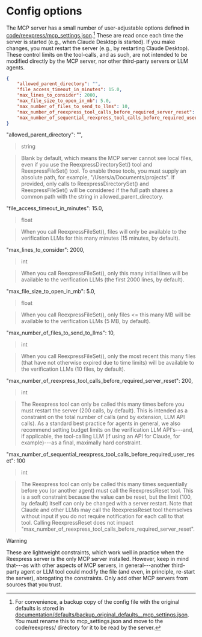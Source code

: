 # Config options

The MCP server has a small number of user-adjustable options defined in [code/reexpress/mcp_settings.json](code/reexpress/mcp_settings.json).[^1] These are read once each time the server is started (e.g., when Claude Desktop is started). If you make changes, you must restart the server (e.g., by restarting Claude Desktop). These control limits on the tool-calls, and as such, are not intended to be modified directly by the MCP server, nor other third-party servers or LLM agents.

```json
{
    "allowed_parent_directory": "",
    "file_access_timeout_in_minutes": 15.0,
    "max_lines_to_consider": 2000,
    "max_file_size_to_open_in_mb": 5.0,
    "max_number_of_files_to_send_to_llms": 10,
    "max_number_of_reexpress_tool_calls_before_required_server_reset": 200,
    "max_number_of_sequential_reexpress_tool_calls_before_required_user_reset": 100
}
```

"allowed_parent_directory": "",
> string

> Blank by default, which means the MCP server cannot see local files, even if you use the ReexpressDirectorySet() tool and ReexpressFileSet() tool. To enable those tools, you must supply an absolute path, for example, "/Users/a/Documents/projects". If provided, only calls to ReexpressDirectorySet() and ReexpressFileSet() will be considered if the full path shares a common path with the string in allowed_parent_directory.

"file_access_timeout_in_minutes": 15.0,
> float

> When you call ReexpressFileSet(), files will only be available to the verification LLMs for this many minutes (15 minutes, by default).

"max_lines_to_consider": 2000,
> int

> When you call ReexpressFileSet(), only this many initial lines will be available to the verification LLMs (the first 2000 lines, by default).

"max_file_size_to_open_in_mb": 5.0,
> float

> When you call ReexpressFileSet(), only files <= this many MB will be available to the verification LLMs (5 MB, by default).

"max_number_of_files_to_send_to_llms": 10,
> int

> When you call ReexpressFileSet(), only the most recent this many files (that have not otherwise expired due to time limits) will be available to the verification LLMs (10 files, by default).

"max_number_of_reexpress_tool_calls_before_required_server_reset": 200,
> int

> The Reexpress tool can only be called this many times before you must restart the server (200 calls, by default). This is intended as a constraint on the total number of calls (and by extension, LLM API calls). As a standard best practice for agents in general, we also recommend setting budget limits on the verification LLM API's---and, if applicable, the tool-calling LLM (if using an API for Claude, for example)---as a final, maximally hard constraint.

"max_number_of_sequential_reexpress_tool_calls_before_required_user_reset": 100
> int

> The Reexpress tool can only be called this many times sequentially before you (or another agent) must call the ReexpressReset tool. This is a soft constraint because the value can be reset, but the limit (100, by default) itself can only be changed with a server restart. Note that Claude and other LLMs may call the ReexpressReset tool themselves without input if you do not require notification for each call to that tool. Calling ReexpressReset does not impact "max_number_of_reexpress_tool_calls_before_required_server_reset".

> [!WARNING]
> These are lightweight constraints, which work well in practice when the Reexpress server is the only MCP server installed. However, keep in mind that---as with other aspects of MCP servers, in general---another third-party agent or LLM tool could modify the file (and even, in principle, re-start the server), abrogating the constraints. Only add other MCP servers from sources that you trust.

[^1]: For convenience, a backup copy of the config file with the original defaults is stored in [documentation/defaults/backup_original_defaults__mcp_settings.json](documentation/defaults/backup_original_defaults__mcp_settings.json). You must rename this to mcp_settings.json and move to the code/reexpress/ directory for it to be read by the server.
